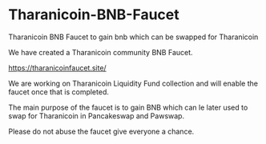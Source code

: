 # Tharanicoin-BNB-Faucet
Tharanicoin BNB Faucet to gain bnb which can be swapped for Tharanicoin

We have created a Tharanicoin community BNB Faucet.

https://tharanicoinfaucet.site/

We are working on Tharanicoin Liquidity Fund collection and will enable the faucet once that is completed.

The main purpose of the faucet is to gain BNB which can le later used to swap for Tharanicoin in Pancakeswap and Pawswap.

Please do not abuse the faucet give everyone a chance.
